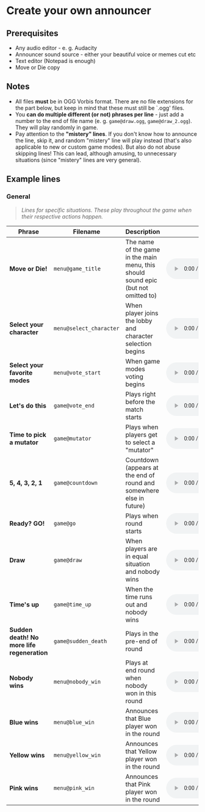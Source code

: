 # Create your own announcer

## Prerequisites
* Any audio editor - e. g. Audacity
* Announcer sound source - either your beautiful voice or memes cut etc
* Text editor (Notepad is enough)
* Move or Die copy

## Notes
* All files **must** be in OGG Vorbis format. There are no file extensions for the part below, but keep in mind that these must still be `.ogg' files.
* You **can do multiple different (or not) phrases per line** - just add a number to the end of file name (e. g. `game@draw.ogg`, `game@draw_2.ogg`). They will play randomly in game.
* Pay attention to the **"mistery" lines**. If you don't know how to announce the line, skip it, and random "mistery" line will play instead (that's also applicable to new or custom game modes). But also do not abuse skipping lines! This can lead, although amusing, to unnecessary situations (since "mistery" lines are very general).

## Example lines

### General

> *Lines for specific situations. These play throughout the game when their respective actions happen.*

| Phrase                                      | Filename                | Description                                                                        | Example                 |
|---------------------------------------------|-------------------------|------------------------------------------------------------------------------------|-------------------------|
| **Move or Die!**                            | `menu@game_title`       | The name of the game in the main menu, this should sound epic (but not omitted to) | <audio src="" controls> |
| **Select your character**                   | `menu@select_character` | When player joins the lobby and character selection begins                         | <audio src="" controls> |
| **Select your favorite modes**              | `menu@vote_start`       | When game modes voting begins                                                      | <audio src="" controls> |
| **Let's do this**                           | `game@vote_end`         | Plays right before the match starts                                                | <audio src="" controls> |
| **Time to pick a mutator**                  | `game@mutator`          | Plays when players get to select a "mutator"                                       | <audio src="" controls> |
| **5, 4, 3, 2, 1**                           | `game@countdown`        | Countdown (appears at the end of round and somewhere else in future)               | <audio src="" controls> |
| **Ready? GO!**                              | `game@go`               | Plays when round starts                                                            | <audio src="" controls> |
| **Draw**                                    | `game@draw`             | When players are in equal situation and nobody wins                                | <audio src="" controls> |
| **Time's up**                               | `game@time_up`          | When the time runs out and nobody wins                                             | <audio src="" controls> |
| **Sudden death! No more life regeneration** | `game@sudden_death`     | Plays in the pre-end of round                                                      | <audio src="" controls> |
| **Nobody wins**                             | `menu@nobody_win`       | Plays at end round when nobody won in this round                                   | <audio src="" controls> |
| **Blue wins**                               | `menu@blue_win`         | Announces that Blue player won in the round                                        | <audio src="" controls> |
| **Yellow wins**                             | `menu@yellow_win`       | Announces that Yellow player won in the round                                      | <audio src="" controls> |
| **Pink wins**                               | `menu@pink_win`         | Announces that Pink player won in the round                                        | <audio src="" controls> |
